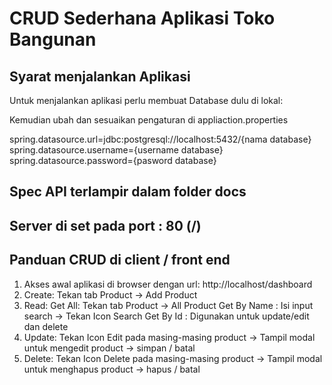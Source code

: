# CRUD Sederhana Aplikasi Toko Bangunan

## Syarat menjalankan Aplikasi
Untuk menjalankan aplikasi perlu membuat Database dulu di lokal:

Kemudian ubah dan sesuaikan pengaturan di appliaction.properties

spring.datasource.url=jdbc:postgresql://localhost:5432/{nama database}
spring.datasource.username={username database}
spring.datasource.password={pasword database}

## Spec API terlampir dalam folder docs

## Server di set pada port : 80 (/)

## Panduan CRUD di client / front end

1. Akses awal aplikasi di browser dengan url: http://localhost/dashboard
2. Create: Tekan tab Product -> Add Product
3. Read:
    Get All: Tekan tab Product -> All Product
    Get By Name : Isi input search -> Tekan Icon Search
    Get By Id : Digunakan untuk update/edit dan delete
4. Update: Tekan Icon Edit pada masing-masing product -> Tampil modal untuk mengedit product -> simpan / batal
5. Delete: Tekan Icon Delete pada masing-masing product -> Tampil modal untuk menghapus product -> hapus / batal



